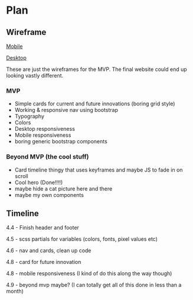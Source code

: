# Plan

## Wireframe

[Mobile](https://wireframe.cc/vnKmNr)

[Desktop](https://wireframe.cc/PPbfG5)

These are just the wireframes for the MVP. The final website could end up looking vastly different.

### MVP

- Simple cards for current and future innovations (boring grid style)
- Working & responsive nav using bootstrap
- Typography
- Colors
- Desktop responsiveness
- Mobile responsiveness
- boring generic bootstrap components


### Beyond MVP (the cool stuff)

- Card timeline thingy that uses keyframes and maybe JS to fade in on scroll
- Cool hero (Done!!!!)
- maybe hide a cat picture here and there
- maybe my own components

## Timeline

4.4 - Finish header and footer

4.5 - scss partials for variables (colors, fonts, pixel values etc)

4.6 - nav and cards, clean up code

4.8 - card for future innovation

4.8 - mobile responsiveness (I kind of do this along the way though)

4.9 - beyond mvp maybe? (I can totally get all of this done in less than a month)
